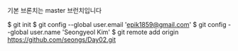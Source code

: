 기본 브론치는 master 브런치입니다

$ git init
$ git config --global user.email 'epik1859@gmail.com'
$ git config --global user.name 'Seongyeol Kim'
$ git remote add origin https://github.com/seongs/Day02.git

